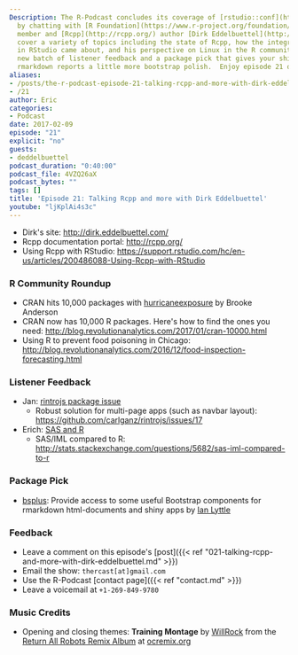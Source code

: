 ```yaml
---
Description: The R-Podcast concludes its coverage of [rstudio::conf](https://www.rstudio.com/conference/)
  by chatting with [R Foundation](https://www.r-project.org/foundation/board.html)
  member and [Rcpp](http://rcpp.org/) author [Dirk Eddelbuettel](http://dirk.eddelbuettel.com/)!  We
  cover a variety of topics including the state of Rcpp, how the integration of Rcpp
  in RStudio came about, and his perspective on Linux in the R community.  Plus a
  new batch of listener feedback and a package pick that gives your shiny apps and
  rmarkdown reports a little more bootstrap polish.  Enjoy episode 21 of the R-Podcast!
aliases:
- /posts/the-r-podcast-episode-21-talking-rcpp-and-more-with-dirk-eddelbuettel.html
- /21
author: Eric
categories:
- Podcast
date: 2017-02-09
episode: "21"
explicit: "no"
guests:
- deddelbuettel
podcast_duration: "0:40:00"
podcast_file: 4VZQ26aX
podcast_bytes: ""
tags: []
title: 'Episode 21: Talking Rcpp and more with Dirk Eddelbuettel'
youtube: "ljKplAi4s3c"
---
```


* Dirk's site: <http://dirk.eddelbuettel.com/>
* Rcpp documentation portal: <http://rcpp.org/>
* Using Rcpp with RStudio: <https://support.rstudio.com/hc/en-us/articles/200486088-Using-Rcpp-with-RStudio>

### R Community Roundup

* CRAN hits 10,000 packages with [hurricaneexposure](https://cran.r-project.org/web/packages/hurricaneexposure/) by Brooke Anderson
* CRAN now has 10,000 R packages.  Here's how to find the ones you need: <http://blog.revolutionanalytics.com/2017/01/cran-10000.html>
* Using R to prevent food poisoning in Chicago: <http://blog.revolutionanalytics.com/2016/12/food-inspection-forecasting.html>

### Listener Feedback

* Jan: [rintrojs package issue](http://pastebin.com/e0b8Ed8n)
    + Robust solution for multi-page apps (such as navbar layout): <https://github.com/carlganz/rintrojs/issues/17>
* Erich: [SAS and R](http://pastebin.com/WfCQp37z)
     + SAS/IML compared to R: <http://stats.stackexchange.com/questions/5682/sas-iml-compared-to-r>

### Package Pick

- [bsplus](http://ijlyttle.github.io/bsplus/index.html): Provide access to some useful Bootstrap components for rmarkdown html-documents and shiny apps by [Ian Lyttle](https://github.com/ijlyttle)

### Feedback

- Leave a comment on this episode's [post]({{< ref "021-talking-rcpp-and-more-with-dirk-eddelbuettel.md" >}})
- Email the show: `thercast[at]gmail.com`
- Use the R-Podcast [contact page]({{< ref "contact.md" >}})
- Leave a voicemail at `+1-269-849-9780`

### Music Credits

- Opening and closing themes: __Training Montage__ by [WillRock](http://ocremix.org/artist/5043/willrock)  from the [Return All Robots Remix Album](http://ocremix.org/events/returnallrobots/) at [ocremix.org](http://ocremix.org/)
